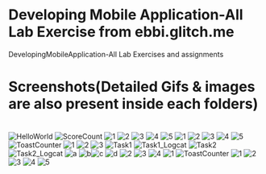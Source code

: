 # Developing Mobile Application-All Lab Exercise from ebbi.glitch.me
DevelopingMobileApplication-All Lab Exercises and assignments 

# Screenshots(Detailed Gifs & images are also present inside each folders)
#
![HelloWorld](https://user-images.githubusercontent.com/37651620/76994122-0c33cc00-6976-11ea-89b1-888a1cbbaae8.png) ![ScoreCount](https://user-images.githubusercontent.com/37651620/76994126-0dfd8f80-6976-11ea-9873-1b85bdb4b14b.png) ![1](https://user-images.githubusercontent.com/37651620/76994535-a431b580-6976-11ea-97c7-009b60195cba.png) ![2](https://user-images.githubusercontent.com/37651620/76994538-a562e280-6976-11ea-9284-47e916e46fef.png) ![3](https://user-images.githubusercontent.com/37651620/76994541-a5fb7900-6976-11ea-91b4-1c59cf347e44.png) ![4](https://user-images.githubusercontent.com/37651620/76994543-a6940f80-6976-11ea-8a2b-36eb123af3e8.png) ![5](https://user-images.githubusercontent.com/37651620/76994545-a6940f80-6976-11ea-9961-d20b71a74623.png) ![1](https://user-images.githubusercontent.com/37651620/76994663-d80cdb00-6976-11ea-80f3-582dee337ee5.png) ![2](https://user-images.githubusercontent.com/37651620/76994666-d93e0800-6976-11ea-8c47-faad8915eee2.png) ![3](https://user-images.githubusercontent.com/37651620/76994668-d9d69e80-6976-11ea-8e15-e73525a4ed2e.png) ![4](https://user-images.githubusercontent.com/37651620/76994669-da6f3500-6976-11ea-887b-72bd69adb2b3.png) ![5](https://user-images.githubusercontent.com/37651620/76994671-db07cb80-6976-11ea-9e63-8c5a31913ff7.png) ![ToastCounter](https://user-images.githubusercontent.com/37651620/76994845-173b2c00-6977-11ea-9071-0a129052ae69.png) ![1](https://user-images.githubusercontent.com/37651620/76995119-7ef17700-6977-11ea-8efd-41b4db1900c6.png) ![2](https://user-images.githubusercontent.com/37651620/76995121-8022a400-6977-11ea-9f8b-ce2e0871e1d1.png) ![3](https://user-images.githubusercontent.com/37651620/76995123-80bb3a80-6977-11ea-92a3-d681c6141221.png)
![Task1](https://user-images.githubusercontent.com/37651620/76995127-8153d100-6977-11ea-9f8e-25b7a63639f6.png) ![Task1_Logcat](https://user-images.githubusercontent.com/37651620/76995128-8153d100-6977-11ea-98dd-c73fcc2b02ab.png) ![Task2](https://user-images.githubusercontent.com/37651620/76995131-81ec6780-6977-11ea-97d0-060150469200.png) ![Task2_Logcat](https://user-images.githubusercontent.com/37651620/76995133-8284fe00-6977-11ea-9d4b-6d25ad30b7fe.png) ![a](https://user-images.githubusercontent.com/37651620/76995709-5918a200-6978-11ea-86c2-86688d43edb5.png) ![b](https://user-images.githubusercontent.com/37651620/76995712-5ae26580-6978-11ea-8719-705acb521b06.png)![c](https://user-images.githubusercontent.com/37651620/76995714-5b7afc00-6978-11ea-80ea-3e67682d680b.png) ![d](https://user-images.githubusercontent.com/37651620/76995715-5c139280-6978-11ea-931c-a122e436e64c.png) ![2](https://user-images.githubusercontent.com/37651620/76995776-7a798e00-6978-11ea-9383-7f96857886e0.png) ![3](https://user-images.githubusercontent.com/37651620/76995778-7b122480-6978-11ea-907c-a6df6997191f.png) ![4](https://user-images.githubusercontent.com/37651620/76995779-7baabb00-6978-11ea-8a1e-5fa0cb2a9baa.png) 
![1](https://user-images.githubusercontent.com/37651620/76995782-7c435180-6978-11ea-9598-4e6798e518a2.png) ![ToastCounter](https://user-images.githubusercontent.com/37651620/76995842-9715c600-6978-11ea-8b7f-33756d6014ac.png)  ![1](https://user-images.githubusercontent.com/37651620/76995880-a268f180-6978-11ea-97bf-1ddeb4e1c925.png) ![2](https://user-images.githubusercontent.com/37651620/76995884-a39a1e80-6978-11ea-8669-698cd5757785.png) ![3](https://user-images.githubusercontent.com/37651620/76995887-a432b500-6978-11ea-95ad-f1549b67d930.png) ![4](https://user-images.githubusercontent.com/37651620/76995888-a4cb4b80-6978-11ea-8b39-e79a93e29a7a.png) ![5](https://user-images.githubusercontent.com/37651620/76995890-a4cb4b80-6978-11ea-9693-78a72d177ea7.png)
